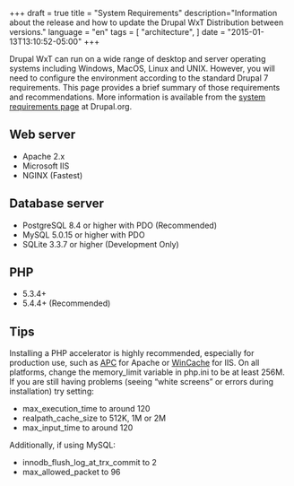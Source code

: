 +++
draft = true
title = "System Requirements"
description="Information about the release and how to update the Drupal WxT Distribution between versions."
language = "en"
tags = [
    "architecture",
]
date = "2015-01-13T13:10:52-05:00"
+++

Drupal WxT can run on a wide range of desktop and server operating systems including Windows, MacOS, Linux and UNIX. However, you will need to configure the environment according to the standard Drupal 7 requirements. This page provides a brief summary of those requirements and recommendations. More information is available from the [system requirements page][system_requirements] at Drupal.org.

## Web server

* Apache 2.x
* Microsoft IIS
* NGINX (Fastest)

## Database server

* PostgreSQL 8.4 or higher with PDO (Recommended)
* MySQL 5.0.15 or higher with PDO
* SQLite 3.3.7 or higher (Development Only)

## PHP

* 5.3.4+
* 5.4.4+ (Recommended)

## Tips

Installing a PHP accelerator is highly recommended, especially for production use, such as [APC][apc] for Apache or [WinCache][wincache] for IIS. On all platforms, change the memory_limit variable in php.ini to be at least 256M. If you are still having problems (seeing “white screens” or errors during installation) try setting:

* max_execution_time to around 120
* realpath_cache_size to 512K, 1M or 2M
* max_input_time to around 120

Additionally, if using MySQL:

* innodb_flush_log_at_trx_commit to 2
* max_allowed_packet to 96


<!-- Links Referenced -->

[system_requirements]:          http://drupal.org/requirements
[sqlsrv]:                       https://drupal.org/project/sqlsrv
[oracle]:                       https://drupal.org/project/oracle
[apc]:                          http://pecl.php.net/package/APC
[wincache]:                     http://www.iis.net/downloads/microsoft/wincache-extension
